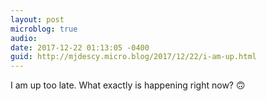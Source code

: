 ```yaml
---
layout: post
microblog: true
audio: 
date: 2017-12-22 01:13:05 -0400
guid: http://mjdescy.micro.blog/2017/12/22/i-am-up.html
---
```

I am up too late. What exactly is happening right now? 🙃
